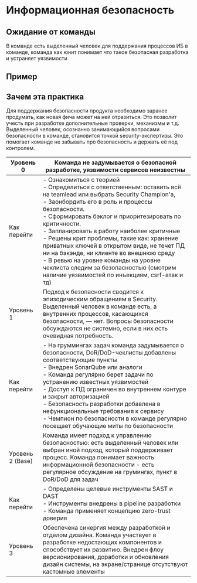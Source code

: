# Информационная безопасность

## Ожидание от команды

В команде есть выделенный человек для поддержания процессов ИБ в команде, команда как
юнит понимает что такое безопасная разработка и устраняет уязвимости

## Пример

## Зачем эта практика

Для поддержания безопасности продукта необходимо заранее продумать, как новая фича
может на ней отразиться. Это позволит учесть при разработке дополнительные проверки,
механизмы и т.д.
Выделенный человек, осознанно занимающийся вопросами безопасности в команде,
становится точкой security-экспертизы. Это помогает команде не забывать про безопасность и
держать её под контролем.

| Уровень 0        | Команда не задумывается о безопасной разработке, уязвимости сервисов неизвестны                                                                                                                                                                                                                                                                                                                                                                                                                                                                                          |
|------------------|--------------------------------------------------------------------------------------------------------------------------------------------------------------------------------------------------------------------------------------------------------------------------------------------------------------------------------------------------------------------------------------------------------------------------------------------------------------------------------------------------------------------------------------------------------------------------|
| Как перейти      | - Ознакомиться с теорией<br/>- Определиться с ответственным: оставить всё на teamlead или выбрать Security Champion'a,<br/>- Заонбордить его в роль и процессы безопасности.<br/>- Сформировать бэклог и приоритезировать по критичности.<br/>- Запланировать в работу наиболее критичные<br/>- Решены крит проблемы, такие как: хранение приватных ключей в открытом виде, не течет ПД ни на бэкэнде, ни клиенте во внешнюю среду<br/>- В ревью на уровне команды на уровне чеклиста следим за безопасностью (смотрим наличие уязвимостей по инъекциям, csrf-атак и тд) |
| Уровень 1        | Подход к безопасности сводится к эпизодическим обращениям в Security. Выделенный человек в команде есть, а внутренних процессов, касающихся безопасности, — нет. Вопросы безопасности обсуждаются не системно, если в них есть очевидная потребность.                                                                                                                                                                                                                                                                                                                    |
| Как перейти      | - На груммингах задач команда задумывается о безопасности, DoR/DoD-чеклисты добавлены соответствующие пункты<br/>- Внедрен SonarQube или аналоги<br/>- Команда регулярно берет задачи по устранению известных уязвимостей<br/>- Доступ к ПД ограничен во внутреннем контуре и закрыт авторизацией<br/>- Безопасность разработки добавлена в нефункциональные требования к сервису<br/>- Чемпион по безопасности в команде регулярно посещает обучающие миты по безопасности                                                                                              |
| Уровень 2 (Base) | Команда имеет подход к управлению безопасностью: есть выделенный человек или выбран иной подход, который поддерживает процесс. Команда понимает важность информационной безопасности - есть регулярное обсуждение на грумингах, пункт в DoR/DoD для задач                                                                                                                                                                                                                                                                                                                |
| Как перейти      | - Определены целевые инструменты SAST и DAST<br/>- Инструменты внедрены в pipeline разработки<br/>- Команда применяет концепцию zero-trust доверия                                                                                                                                                                                                                                                                                                                                                                                                                       |
| Уровень 3        | Обеспечена синергия между разработкой и отделом дизайна. Команда участвует в разработке недостающих компонентов и способствует их развитию. Внедрен флоу версионирования, доработки и обновления дизайн системы, на экране/странице отсутствуют кастомные элементы                                                                                                                                                                                                                                                                                                       |
